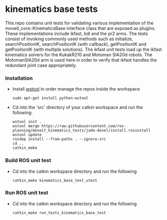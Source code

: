 # kinematics base tests
This repo contains unit tests for validating various implementation of the moveit_core::KinematicsBase interface class that are exposed as plugins.  These implementations include ikfast, kdl and the pr2 arms. The tests consist of invoking commonly used methods such as initialize, searchPositionIK, searchPositionIK (with callback), getPositionIK and getPositionIK (with multiple solutions).  The ikfast unit tests load up the ikfast kinematics solvers for the KukakR210 and Motoman SIA20d robots.  The MotomanSIA20d arm is used here in order to verify that ikfast handles the redundant joint case appropriately.

### Installation

- Install [wstool](http://wiki.ros.org/wstool) in order manage the repos inside the workspace
  ```
  sudo apt-get install python-wstool
  ```

- Cd into the 'src' directory of your catkin workspace and run the following:
  ```
  wstool init . 
  wstool merge https://raw.githubusercontent.com/ros-planning/moveit_kinematics_tests/jade-devel/install.rosinstall
  wstool update
  rosdep install --from-paths . --ignore-src
  cd ..
  catkin_make
  ```
  
### Build ROS unit test

- Cd into the catkin workspace directory and run the following

  ```
  catkin_make kinematics_base_test_utest
  ```
  
### Run ROS unit test
- Cd into the catkin workspace directory and run the following

  ```
  catkin_make run_tests_kinematics_base_test
  ```
